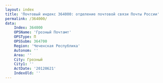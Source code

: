 ```yaml
---
layout: index
title: 'Почтовый индекс 364000: отделение почтовой связи Почты России'
permalink: /364000/
data:
    Index: 364000
    OPSName: 'Грозный Почтамт'
    OPSType: П
    OPSSubm: 364700
    Region: 'Чеченская Республика'
    Autonom: ''
    Area: ''
    City: Грозный
    City1: ''
    ActDate: '20120621'
    IndexOld: ''
---
```

